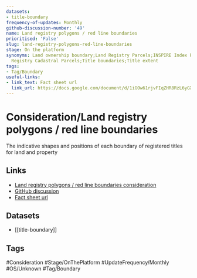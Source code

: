 ```yaml
---
datasets:
- title-boundary
frequency-of-updates: Monthly
github-discussion-number: '49'
name: Land registry polygons / red line boundaries
prioritised: 'False'
slug: land-registry-polygons-red-line-boundaries
stage: On the platform
synonyms: Land ownership boundary;Land Registry Parcels;INSPIRE Index Polygons;Land
  Registry Cadastral Parcels;Title boundaries;Title extent
tags:
- Tag/Boundary
useful-links:
- link_text: Fact sheet url
  link_url: https://docs.google.com/document/d/1iGOw61rjvFIqZHR8RzL6yGXcjs0EYHQdHNEANUdF3Jc/edit
---
```


# Consideration/Land registry polygons / red line boundaries

The indicative shapes and positions of each boundary of registered titles for land and property

## Links

* [Land registry polygons / red line boundaries consideration](https://design.planning.data.gov.uk/planning-consideration/land-registry-polygons-red-line-boundaries)
* [GitHub discussion](https://github.com/digital-land/data-standards-backlog/discussions/49)
* [Fact sheet url](https://docs.google.com/document/d/1iGOw61rjvFIqZHR8RzL6yGXcjs0EYHQdHNEANUdF3Jc/edit)

## Datasets

* [[title-boundary]]

## Tags

#Consideration #Stage/OnThePlatform #UpdateFrequency/Monthly #OS/Unknown #Tag/Boundary